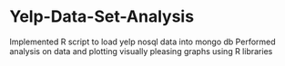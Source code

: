 # Yelp-Data-Set-Analysis
Implemented R script to load yelp nosql data into mongo db
Performed analysis on data and plotting visually pleasing graphs using R libraries
